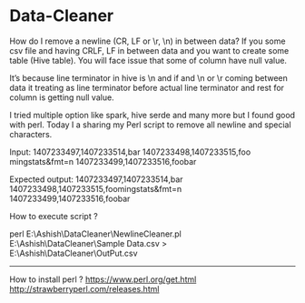 # Data-Cleaner
How do I remove a newline (CR, LF or \r, \n) in between data? 
If you some csv file and having CRLF, LF in between data and you want to create some table (Hive table). You will face issue that some of column have null value.

It’s because line terminator in hive is \n and if and \n or \r coming between data it treating as line terminator before actual line terminator and rest for column is getting null value. 

I tried multiple option like spark, hive serde and many more but I found good with perl. Today I a sharing my Perl script to remove all newline and special characters.

Input:
1407233497,1407233514,bar
1407233498,1407233515,foo
mingstats&fmt=n
1407233499,1407233516,foobar

Expected output:
1407233497,1407233514,bar
1407233498,1407233515,foomingstats&fmt=n
1407233499,1407233516,foobar

How to execute script ?

perl E:\Ashish\DataCleaner\NewlineCleaner.pl E:\Ashish\DataCleaner\Sample Data.csv > E:\Ashish\DataCleaner\OutPut.csv

*****************
How to install perl ?
https://www.perl.org/get.html
http://strawberryperl.com/releases.html

